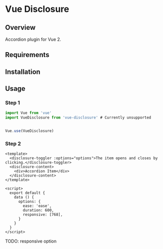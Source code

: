 # Vue Disclosure

## Overview

Accordion plugin for Vue 2.

## Requirements


## Installation


## Usage

### Step 1

```js
import Vue from 'vue'
import VueDisclosure from 'vue-disclosure' # Currently unsupported


Vue.use(VueDisclosure)
```

### Step 2

```vue
<template>
  <disclosure-toggler :options="options">The item opens and closes by clicking.</disclosure-toggler>
  <disclosure-content>
    <div>Accordion Item</div>
  </disclosure-content>
</template>

<script>
  export default {
    data () {
      options: {
        ease: 'ease',
        duration: 600,
        responsive: [768],
      }
    }
  }
</script>
```

TODO: responsive option
